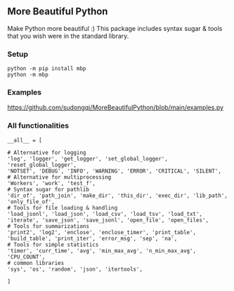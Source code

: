 ## More Beautiful Python

Make Python more beautiful :) This package includes syntax sugar & tools that you wish were in the standard library.

### Setup

    python -m pip install mbp
    python -m mbp

### Examples
https://github.com/sudongqi/MoreBeautifulPython/blob/main/examples.py

### All functionalities

    __all__ = [

    # Alternative for logging
    'log', 'logger', 'get_logger', 'set_global_logger', 'reset_global_logger',
    'NOTSET', 'DEBUG', 'INFO', 'WARNING', 'ERROR', 'CRITICAL', 'SILENT',
    # Alternative for multiprocessing
    'Workers', 'work', 'test_f',
    # Syntax sugar for pathlib
    'dir_of', 'path_join', 'make_dir', 'this_dir', 'exec_dir', 'lib_path', 'only_file_of',
    # Tools for file loading & handling
    'load_jsonl', 'load_json', 'load_csv', 'load_tsv', 'load_txt',
    'iterate', 'save_json', 'save_jsonl', 'open_file', 'open_files',
    # Tools for summarizations
    'print2', 'log2', 'enclose', 'enclose_timer', 'print_table', 'build_table', 'print_iter', 'error_msg', 'sep', 'na',
    # Tools for simple statistics
    'timer', 'curr_time', 'avg', 'min_max_avg', 'n_min_max_avg', 'CPU_COUNT',
    # common libraries
    'sys', 'os', 'random', 'json', 'itertools',

    ]
  






